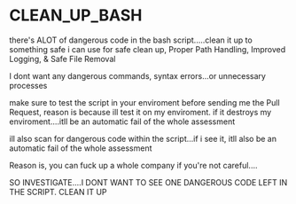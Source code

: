 # CLEAN_UP_BASH

there's ALOT of dangerous code in the bash script.....clean it up to something safe i can use for safe clean up, Proper Path Handling, Improved Logging, & Safe File Removal

I dont want any dangerous commands, syntax errors...or unnecessary processes

make sure to test the script in your enviroment before sending me the Pull Request, reason is because ill test it on my enviroment. if it destroys my enviroment....itll be an automatic fail of the whole assessment

ill also scan for dangerous code within the script...if i see it, itll also be an automatic fail of the whole assessment

Reason is, you can fuck up a whole company if you're not careful....

SO INVESTIGATE....I DONT WANT TO SEE ONE DANGEROUS CODE LEFT IN THE SCRIPT. CLEAN IT UP
